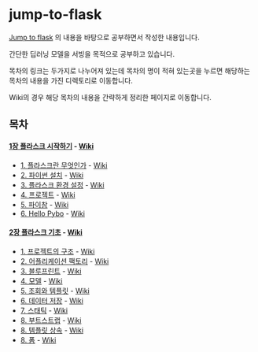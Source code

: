 # jump-to-flask
[Jump to flask](https://wikidocs.net/book/4542) 의 내용을 바탕으로 공부하면서 작성한 내용입니다.

간단한 딥러닝 모델을 서빙을 목적으로 공부하고 있습니다.

목차의 링크는 두가지로 나누어져 있는데 목차의 명이 적혀 있는곳을 누르면 해당하는 목차의 내용을 가진 디렉토리로 이동합니다.

Wiki의 경우 해당 목차의 내용을 간략하게 정리한 페이지로 이동합니다.

## 목차

#### [1장 플라스크 시작하기](1장_플라스크_시작하기) - [Wiki](https://github.com/toriving/jump-to-flask/wiki/1%EC%9E%A5-%ED%94%8C%EB%9D%BC%EC%8A%A4%ED%81%AC-%EC%8B%9C%EC%9E%91%ED%95%98%EA%B8%B0)
- [1. 플라스크란 무엇인가](1장_플라스크_시작하기/1_플라스크란_무엇인가) - [Wiki]()
- [2. 파이썬 설치](1장_플라스크_시작하기/2_파이썬_설치) - [Wiki]()
- [3. 플라스크 환경 설정](1장_플라스크_시작하기/3_플라스크_환경_설정) - [Wiki]()
- [4. 프로젝트](1장_플라스크_시작하기/4_프로젝트) - [Wiki]()
- [5. 파이참](1장_플라스크_시작하기/5_파이참) - [Wiki]()
- [6. Hello Pybo](1장_플라스크_시작하기/6_Hello_Pybo) - [Wiki]()


#### [2장 플라스크 기초](2장_플라스크_기초) - [Wiki](https://github.com/toriving/jump-to-flask/wiki/2%EC%9E%A5-%ED%94%8C%EB%9D%BC%EC%8A%A4%ED%81%AC-%EA%B8%B0%EC%B4%88)

- [1. 프로젝트의 구조](2장_플라스크_기초/1_프로젝트의_구조) - [Wiki]()
- [2. 어플리케이션 팩토리](2장_플라스크_기초/2_어플리케이션_팩토리) - [Wiki]()
- [3. 블루프린트](2장_플라스크_기초/3_블루프린트) - [Wiki]()
- [4. 모델](2장_플라스크_기초/4_모델) - [Wiki]()
- [5. 조회와 템플릿](2장_플라스크_기초/5_조회와_템플릿) - [Wiki]()
- [6. 데이터 저장](2장_플라스크_기초/6_데이터_저장) - [Wiki]()
- [7. 스태틱](2장_플라스크_기초/7_스태틱) - [Wiki]()
- [8. 부트스트랩](2장_플라스크_기초/8_부트스트랩) - [Wiki]()
- [8. 템플릿 상속](2장_플라스크_기초/9_템플릿_상속) - [Wiki]()
- [8. 폼](2장_플라스크_기초/10_폼) - [Wiki]()


